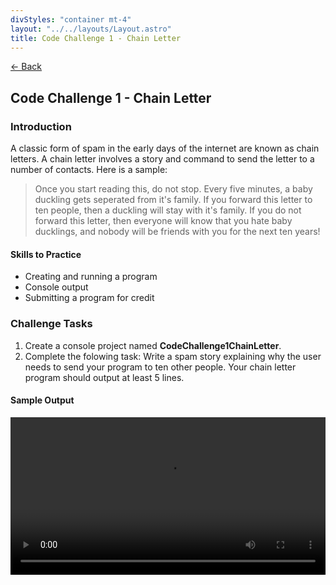 ```yaml
---
divStyles: "container mt-4"
layout: "../../layouts/Layout.astro"
title: Code Challenge 1 - Chain Letter
---
```


[← Back](/code-challenges/)

## Code Challenge 1 - Chain Letter

### Introduction

A classic form of spam in the early days of the internet are known as chain letters. A chain letter involves a story and command to send the letter to a number of contacts. Here is a sample:

> Once you start reading this, do not stop. Every five minutes, a baby duckling gets seperated from it's family. If you forward this letter to ten people, then a duckling will stay with it's family. If you do not forward this letter, then everyone will know that you hate baby ducklings, and nobody will be friends with you for the next ten years!

#### Skills to Practice

- Creating and running a program
- Console output
- Submitting a program for credit

### Challenge Tasks

1. Create a console project named **CodeChallenge1ChainLetter**.
2. Complete the folowing task: Write a spam story explaining why the user needs to send your program to ten other people. Your chain letter program should output at least 5 lines.

#### Sample Output

<video src="/courses/code-challenges/code-challenge-1-sample.mp4" autoplay loop width="100%"></video>
